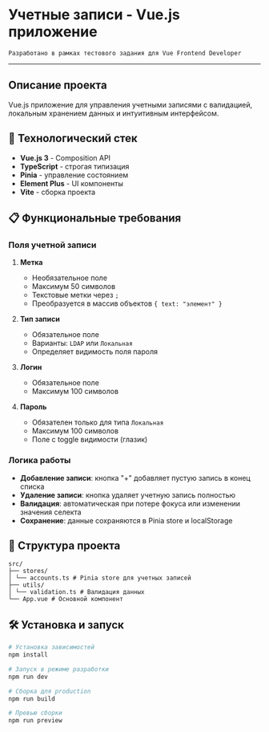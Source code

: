 # Учетные записи - Vue.js приложение
```
Разработано в рамках тестового задания для Vue Frontend Developer
```
_____
## Описание проекта

Vue.js приложение для управления учетными записями с валидацией, локальным хранением данных и интуитивным интерфейсом.

## 🚀 Технологический стек
- **Vue.js 3** - Composition API
- **TypeScript** - строгая типизация
- **Pinia** - управление состоянием
- **Element Plus** - UI компоненты
- **Vite** - сборка проекта

## 📋 Функциональные требования
### Поля учетной записи

1. **Метка** 
   - Необязательное поле
   - Максимум 50 символов
   - Текстовые метки через `;`
   - Преобразуется в массив объектов `{ text: "элемент" }`

2. **Тип записи**
   - Обязательное поле
   - Варианты: `LDAP` или `Локальная`
   - Определяет видимость поля пароля

3. **Логин**
   - Обязательное поле
   - Максимум 100 символов

4. **Пароль**
   - Обязателен только для типа `Локальная`
   - Максимум 100 символов
   - Поле с toggle видимости (глазик)

### Логика работы

- **Добавление записи**: кнопка "+" добавляет пустую запись в конец списка
- **Удаление записи**: кнопка удаляет учетную запись полностью
- **Валидация**: автоматическая при потере фокуса или изменении значения селекта
- **Сохранение**: данные сохраняются в Pinia store и localStorage

## 📁 Структура проекта
```
src/
├── stores/
│ └── accounts.ts # Pinia store для учетных записей
├── utils/
│ └── validation.ts # Валидация данных
└── App.vue # Основной компонент
```

## 🛠 Установка и запуск

```sh
# Установка зависимостей
npm install

# Запуск в режиме разработки
npm run dev

# Сборка для production
npm run build

# Превью сборки
npm run preview
```
